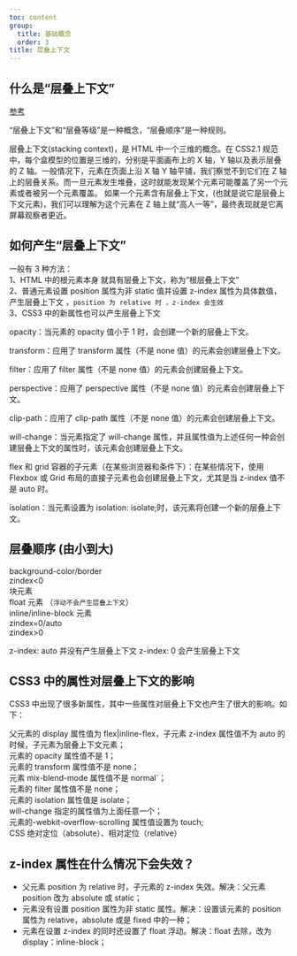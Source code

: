 ```yaml
---
toc: content
group:
  title: 基础概念
  order: 3
title: 层叠上下文
---
```


## 什么是“层叠上下文”

<a href="https://juejin.cn/post/6844903667175260174">参考</a>

“层叠上下文”和“层叠等级”是一种概念，“层叠顺序”是一种规则。

层叠上下文(stacking context)，是 HTML 中一个三维的概念。在 CSS2.1 规范中，每个盒模型的位置是三维的，分别是平面画布上的 X 轴，Y 轴以及表示层叠的 Z 轴。一般情况下，元素在页面上沿 X 轴 Y 轴平铺，我们察觉不到它们在 Z 轴上的层叠关系。而一旦元素发生堆叠，这时就能发现某个元素可能覆盖了另一个元素或者被另一个元素覆盖。
如果一个元素含有层叠上下文，(也就是说它是层叠上下文元素)，我们可以理解为这个元素在 Z 轴上就“高人一等”，最终表现就是它离屏幕观察者更近。

## 如何产生“层叠上下文”

一般有 3 种方法：<br/>
1、HTML 中的根元素本身 就具有层叠上下文，称为“根层叠上下文”<br/>
2、普通元素设置 position 属性为非 static 值并设置 z-index 属性为具体数值，产生层叠上下文 ，`position 为 relative 时 ，z-index 会生效`<br/>
3、CSS3 中的新属性也可以产生层叠上下文<br/>

opacity：当元素的 opacity 值小于 1 时，会创建一个新的层叠上下文。

transform：应用了 transform 属性（不是 none 值）的元素会创建层叠上下文。

filter：应用了 filter 属性（不是 none 值）的元素会创建层叠上下文。

perspective：应用了 perspective 属性（不是 none 值）的元素会创建层叠上下文。

clip-path：应用了 clip-path 属性（不是 none 值）的元素会创建层叠上下文。

will-change：当元素指定了 will-change 属性，并且属性值为上述任何一种会创建层叠上下文的属性时，该元素会创建层叠上下文。

flex 和 grid 容器的子元素（在某些浏览器和条件下）：在某些情况下，使用 Flexbox 或 Grid 布局的直接子元素也会创建层叠上下文，尤其是当 z-index 值不是 auto 时。

isolation：当元素设置为 isolation: isolate;时，该元素将创建一个新的层叠上下文。

## 层叠顺序 (由小到大)

background-color/border<br/>
zindex<0<br/>
块元素 <br/>
float 元素 （`浮动不会产生层叠上下文`）<br/>
inline/inline-block 元素<br/>
zindex=0/auto <br/>
zindex>0<br/>

z-index: auto 并没有产生层叠上下文
z-index: 0 会产生层叠上下文

## CSS3 中的属性对层叠上下文的影响

CSS3 中出现了很多新属性，其中一些属性对层叠上下文也产生了很大的影响。如下：

父元素的 display 属性值为 flex|inline-flex，子元素 z-index 属性值不为 auto 的时候，子元素为层叠上下文元素；  
元素的 opacity 属性值不是 1；  
元素的 transform 属性值不是 none；  
元素 mix-blend-mode 属性值不是 normal`；  
元素的 filter 属性值不是 none；  
元素的 isolation 属性值是 isolate；  
will-change 指定的属性值为上面任意一个；  
元素的-webkit-overflow-scrolling 属性值设置为 touch;  
CSS 绝对定位（absolute）、相对定位（relative）

## z-index 属性在什么情况下会失效？

- 父元素 position 为 relative 时，子元素的 z-index 失效。解决：父元素 position 改为 absolute 或 static；
- 元素没有设置 position 属性为非 static 属性。解决：设置该元素的 position 属性为 relative，absolute 或是 fixed 中的一种；
- 元素在设置 z-index 的同时还设置了 float 浮动。解决：float 去除，改为 display：inline-block；
